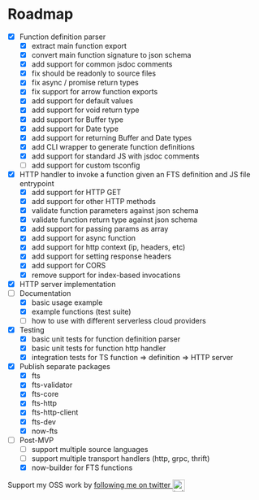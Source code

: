 # Roadmap

- [x] Function definition parser
  - [x] extract main function export
  - [x] convert main function signature to json schema
  - [x] add support for common jsdoc comments
  - [x] fix should be readonly to source files
  - [x] fix async / promise return types
  - [x] fix support for arrow function exports
  - [x] add support for default values
  - [x] add support for void return type
  - [x] add support for Buffer type
  - [x] add support for Date type
  - [x] add support for returning Buffer and Date types
  - [x] add CLI wrapper to generate function definitions
  - [x] add support for standard JS with jsdoc comments
  - [ ] add support for custom tsconfig
- [x] HTTP handler to invoke a function given an FTS definition and JS file entrypoint
  - [x] add support for HTTP GET
  - [x] add support for other HTTP methods
  - [x] validate function parameters against json schema
  - [x] validate function return type against json schema
  - [x] add support for passing params as array
  - [x] add support for async function
  - [x] add support for http context (ip, headers, etc)
  - [x] add support for setting response headers
  - [x] add support for CORS
  - [x] remove support for index-based invocations
- [x] HTTP server implementation
- [ ] Documentation
  - [x] basic usage example
  - [x] example functions (test suite)
  - [ ] how to use with different serverless cloud providers
- [x] Testing
  - [x] basic unit tests for function definition parser
  - [x] basic unit tests for function http handler
  - [x] integration tests for TS function => definition => HTTP server
- [x] Publish separate packages
  - [x] fts
  - [x] fts-validator
  - [x] fts-core
  - [x] fts-http
  - [x] fts-http-client
  - [x] fts-dev
  - [x] now-fts
- [ ] Post-MVP
  - [ ] support multiple source languages
  - [ ] support multiple transport handlers (http, grpc, thrift)
  - [x] now-builder for FTS functions

Support my OSS work by <a href="https://twitter.com/transitive_bs">following me on twitter <img src="https://storage.googleapis.com/saasify-assets/twitter-logo.svg" alt="twitter" height="24px" align="center"></a>
